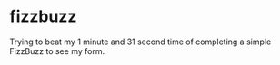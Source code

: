 # fizzbuzz
Trying to beat my 1 minute and 31 second time of completing a simple FizzBuzz to see my form.
